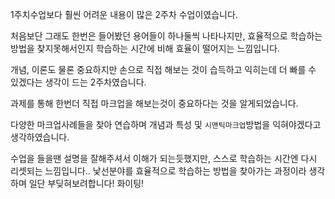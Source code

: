 <!-- 여기에 2주차 회고 내용을 작성해주세요 -->

1주치수업보다 훨씬 어려운 내용이 많은 2주차 수업이였습니다.

처음보단 그래도 한번은 들어봤던 용어들이 하나둘씩 나타나지만,
효율적으로 학습하는 방법을 찾지못해서인지 학습하는 시간에 비해 효율이 떨어지는 느낌입니다.

개념, 이론도 물론 중요하지만 손으로 직접 해보는 것이 습득하고 익히는데 더 빠를 수 있겠다는 생각이 드는 2주차였습니다.

과제를 통해 한번더 직접 마크업을 해보는것이 중요하다는 것을 알게되었습니다.

다양한 마크업사례들을 찾아 연습하며 개념과 특성 및 `시맨틱마크업`방법을 익혀야겠다고 생각하였습니다.

수업을 들을땐 설명을 잘해주셔서 이해가 되는듯했지만, 스스로 학습하는 시간엔 다시 리셋되는 느낌입니다..
낯선분야를 효율적으로 학습하는 방법을 찾아가는 과정이라 생각하며 일단 부딪혀보려합니다! 화이팅!
